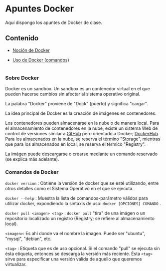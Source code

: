 # Apuntes Docker

Aquí dispongo los apuntes de Docker de clase.

## Contenido

* [Noción de Docker](#nocion)

* [Uso de Docker (comandos)](#usoDocker)

#
### <a name="nocion">Sobre Docker</a>

Docker es un sandbox. Un sandbox es un contenedor virtual en el que pueden hacerse cambios sin afectar al sistema operativo original.

La palabra "Docker" proviene de "Dock" (puerto) y significa "cargar".

La idea principal de Docker es la creación de imágenes en contenedores.

Los contenedores pueden almacenarse en la nube o de manera local.
Para el almacenamiento de contenedores en la nube, existe un sistema Web de control de versiones similar a [GitHub](https://github.com) pero orientado a Docker; [DockerHub](https://hub.docker.com).
Para los almacenados en la nube, se reserva el término "Storage", mientras que para los almacenados en local, se reserva el térmico "Registry".

La imágen puede descargarse o crearse mediante un comando reservado (se explica más adelante).

### Comandos de Docker

`docker version` : Obtiene la versión de docker que se esté utilizando, entre otros detalles como el Sistema Operativo en el que se ejecuta.

`docker --help` : Muestra la lista de comandos-parámetro válidos para utilizar docker, expondiendo la sintaxis de uso:
`docker [OPCIONES] COMANDO` .

`docker pull <imagen> <tag>`  : `docker pull` "tira" de una imágen o un repositorio localizado un registro (Registry; se refiere al almacenamiento local).

`<imagen>`: Es ahí donde va el nombre la imagen. Puede ser "ubuntu", "mysql", "debian", etc.

`<tag>` : Etiqueta que es de uso opcional. Si el comando "pull" se ejecuta sin ésta etiqueta, entonces se descarga la versión más reciente. Ésta `<tag>` sirve para especificar una versión válida de aquello que queremos virtualizar.

